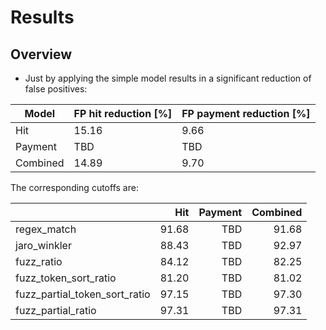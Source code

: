 # Results

## Overview

- Just by applying the simple model results in a significant reduction of false positives:

| Model        | FP hit reduction [%]  | FP payment reduction [%] |
| ------------ | --------------------- | -------------------------|
| Hit          |                 15.16 |                     9.66 |
| Payment      |                   TBD |                      TBD |
| Combined     |                 14.89 |                     9.70 |

The corresponding cutoffs are:

|                               |            Hit |       Payment |       Combined |
|:------------------------------|---------------:|--------------:|---------------:|
| regex_match                   |          91.68 |          TBD  |          91.68 |
| jaro_winkler                  |          88.43 |          TBD  |          92.97 |
| fuzz_ratio                    |          84.12 |          TBD  |          82.25 |
| fuzz_token_sort_ratio         |          81.20 |          TBD  |          81.02 |
| fuzz_partial_token_sort_ratio |          97.15 |          TBD  |          97.30 |
| fuzz_partial_ratio            |          97.31 |          TBD  |          97.31 |
